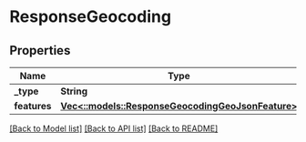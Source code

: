 # ResponseGeocoding

## Properties
Name | Type | Description | Notes
------------ | ------------- | ------------- | -------------
**_type** | **String** |  | 
**features** | [**Vec<::models::ResponseGeocodingGeoJsonFeature>**](ResponseGeocodingGeoJsonFeature.md) |  | 

[[Back to Model list]](../README.md#documentation-for-models) [[Back to API list]](../README.md#documentation-for-api-endpoints) [[Back to README]](../README.md)


